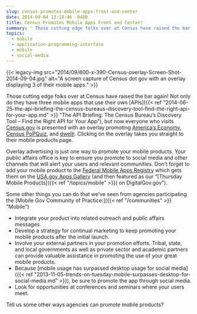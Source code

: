 ```yaml
---
slug: census-promotes-mobile-apps-front-and-center
date: 2014-09-04 13:18:46 -0400
title: Census Promotes Mobile Apps Front and Center!
summary: ' Those cutting edge folks over at Census have raised the bar again! Not only do they have three mobile apps that use their own APIs, but now everyone who visits Census.gov is presented with an'
topics:
  - mobile
  - application-programming-interface
  - mobile
  - social-media
---
```


{{< legacy-img src="2014/09/600-x-390-Census-overlay-Screen-Shot-2014-09-04.jpg" alt="A screen capture of Census dot gov with an overlay displaying 3 of their mobile apps." >}}

Those cutting edge folks over at Census have raised the bar again! Not only do they have three mobile apps that use their own [APIs]({{< ref "2014-06-25-the-api-briefing-the-census-bureaus-discovery-tool-find-the-right-api-for-your-app.md" >}} "The API Briefing: The Census Bureau’s Discovery Tool – Find the Right API for Your App"), but now everyone who visits [Census.gov](http://www.census.gov/) is presented with an overlay promoting [America&#8217;s Economy](http://www.census.gov/mobile/economy/), [Census PoPQuiz](http://www.census.gov/mobile/censuspopquiz/), and [dwellr](http://www.census.gov/mobile/dwellr/). Clicking on the overlay takes you straight to their mobile products page.

Overlay advertising is just one way to promote your mobile products. Your public affairs office is key to ensure you promote to social media and other channels that will alert your users and relevant communities. Don’t forget to add your mobile product to the [Federal Mobile Apps Registry](http://apps.usa.gov/register) which gets them on the [USA.gov Apps Gallery](http://www.usa.gov/mobileapps.shtml) (and then featured as our &#8220;[Thursday Mobile Products]({{< ref "/topics/mobile" >}}) on DigitalGov.gov").

Some other things you can do that we&#8217;ve seen from agencies participating the [Mobile Gov Community of Practice:]({{< ref "/communities" >}} "Mobile")

  * Integrate your product into related outreach and public affairs messages.
  * Develop a strategy for continual marketing to keep promoting your mobile products after the initial launch.
  * Involve your external partners in your promotion efforts. Tribal, state, and local governments as well as private sector and academic partners can provide valuable assistance in promoting the use of your great mobile products.
  * Because [mobile usage has surpassed desktop usage for social media]({{< ref "2013-11-05-trends-on-tuesday-mobile-surpasses-desktop-for-social-media.md" >}}), be sure to promote the app through social media.
  * Look for opportunities at conferences and seminars where your users meet.

Tell us some other ways agencies can promote mobile products?
